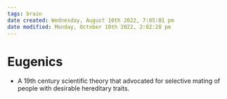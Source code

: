 ```yaml
---
tags: brain
date created: Wednesday, August 10th 2022, 7:05:01 pm
date modified: Monday, October 10th 2022, 2:02:28 pm
---
```


# Eugenics
- A 19th century scientific theory that advocated for selective mating of people with desirable hereditary traits.

